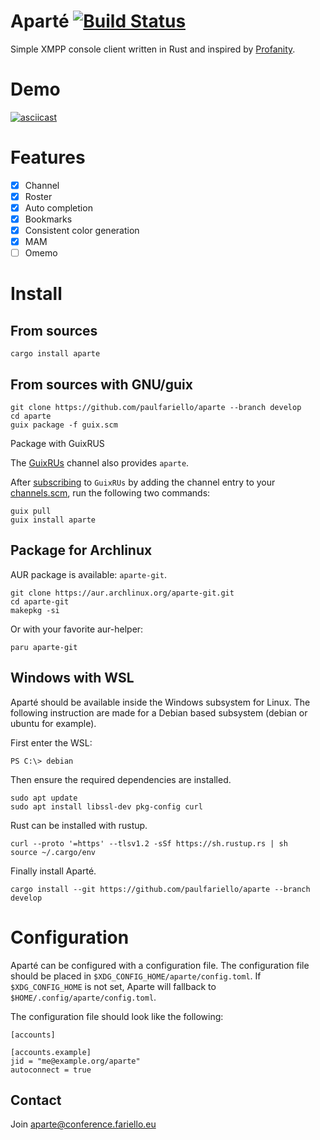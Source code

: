Aparté [![Build Status](https://www.travis-ci.com/paulfariello/aparte.svg?branch=master)](https://www.travis-ci.com/paulfariello/aparte)
======

Simple XMPP console client written in Rust and inspired by [Profanity](http://profanity-im.github.io/).

Demo
====

[![asciicast](https://asciinema.org/a/389329.png)](https://asciinema.org/a/389329)

Features
========

  - [x] Channel
  - [x] Roster
  - [x] Auto completion
  - [x] Bookmarks
  - [x] Consistent color generation
  - [x] MAM
  - [ ] Omemo

Install
=======

From sources
------------

```
cargo install aparte
```

From sources with GNU/guix
--------------------------

```
git clone https://github.com/paulfariello/aparte --branch develop
cd aparte
guix package -f guix.scm
```

Package with GuixRUS

The [GuixRUs](https://git.sr.ht/~whereiseveryone/guixrus) channel also provides `aparte`.

After [subscribing](https://git.sr.ht/~whereiseveryone/guixrus#subscribing) to `GuixRUs` by adding the channel entry to your [channels.scm](https://guix.gnu.org/manual/en/html_node/Using-a-Custom-Guix-Channel.html), run the following two commands:

  ```
  guix pull
  guix install aparte
  ```

Package for Archlinux
---------------------

AUR package is available: `aparte-git`.

```
git clone https://aur.archlinux.org/aparte-git.git
cd aparte-git
makepkg -si
```

Or with your favorite aur-helper:

```
paru aparte-git
```

Windows with WSL
----------------

Aparté should be available inside the Windows subsystem for Linux.
The following instruction are made for a Debian based subsystem (debian or ubuntu for example).

First enter the WSL:

```
PS C:\> debian
```

Then ensure the required dependencies are installed.

```
sudo apt update
sudo apt install libssl-dev pkg-config curl
```

Rust can be installed with rustup.

```
curl --proto '=https' --tlsv1.2 -sSf https://sh.rustup.rs | sh
source ~/.cargo/env
```

Finally install Aparté.

```
cargo install --git https://github.com/paulfariello/aparte --branch develop
```

Configuration
=============

Aparté can be configured with a configuration file.
The configuration file should be placed in
`$XDG_CONFIG_HOME/aparte/config.toml`. If `$XDG_CONFIG_HOME` is not set,
Aparte will fallback to `$HOME/.config/aparte/config.toml`.

The configuration file should look like the following:

```
[accounts]

[accounts.example]
jid = "me@example.org/aparte"
autoconnect = true
```

Contact
-------

Join [aparte@conference.fariello.eu](xmpp:aparte@conference.fariello.eu?join)
